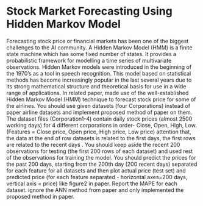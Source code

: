 # Stock Market Forecasting Using Hidden Markov Model

Forecasting stock price or financial markets has been one of the biggest challenges to the AI community. A Hidden Markov Model (HMM) is a finite state machine which has some fixed number of states. It provides a probabilistic framework for modelling a time series of multivariate
observations. Hidden Markov models were introduced in the beginning of the 1970’s as a tool in speech recognition. This model based on statistical methods has become increasingly popular in the last several years due to its strong mathematical structure and theoretical basis for use in a wide range of applications.
In related paper, made use of the well-established Hidden Markov Model (HMM) technique to forecast stock price for some of the airlines. You should use given datasets (four Corporations) instead of paper airline datasets and implement proposed method of paper on them. The dataset files (Corporation1-4) contain daily stock prices (almost 2500 working days) for 4 different corporations in order- Close, Open, High, Low. (Features = Close price, Open price, High price, Low price) attention that, the data at the end of row datasets is related to the first days,
the first rows are related to the recent days . You should keep aside the recent 200 observations for testing (the first 200 rows of each dataset) and used rest of the observations for training the model. You should predict the prices for the past 200 days, starting from the 200th day (200 recent days) separated for each feature for all datasets and then plot actual price (test set) and predicted price (for each feature separated - horizontal axes=200 days, vertical axis = price) like figure2 in paper. Report the MAPE for each dataset. ignore the ANN method from paper and only implemented the proposed method in paper.
